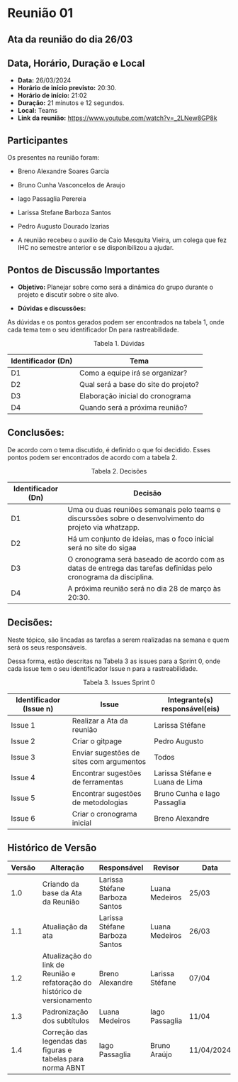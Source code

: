 # Reunião 01

## Ata da reunião do dia 26/03


## Data, Horário, Duração e Local

- **Data:** 26/03/2024
- **Horário de início previsto:** 20:30.
- **Horário de início:** 21:02
- **Duração:** 21 minutos e 12 segundos.
- **Local:** Teams 
- **Link da reunião:** https://www.youtube.com/watch?v=_2LNew8GP8k

## Participantes

Os presentes na reunião foram:

- Breno Alexandre Soares Garcia
- Bruno Cunha Vasconcelos de Araujo
- Iago Passaglia Perereia
- Larissa Stefane Barboza Santos
- Pedro Augusto Dourado Izarias


- A reunião recebeu o auxilio de Caio Mesquita Vieira, um colega que fez IHC no semestre anterior e se disponibilizou a ajudar.

## Pontos de Discussão Importantes

- **Objetivo:** Planejar sobre como será a dinâmica do grupo durante o projeto e discutir sobre o site alvo.

- **Dúvidas e discussões:**

As dúvidas e os pontos gerados podem ser encontrados na tabela 1, onde cada tema tem o seu identificador Dn para rastreabilidade.

<p align="center"> Tabela 1. Dúvidas </p>

| Identificador (Dn) | Tema |
| - | - |
| D1 | Como a equipe irá se organizar? | 
| D2 | Qual será a base do site do projeto? |
| D3 | Elaboração inicial do cronograma |
| D4 | Quando será a próxima reunião? |

## Conclusões: 

De acordo com o tema discutido, é definido o que foi decidido. Esses pontos podem ser encontrados de acordo com a tabela 2.
<p align="center"> Tabela 2. Decisões </p>

| Identificador (Dn) | Decisão |
| - | - |
| D1 | Uma ou duas reuniões semanais pelo teams e discurssões sobre o desenvolvimento do projeto via whatzapp.| 
| D2 | Há um conjunto de ideias, mas o foco inicial será no site do sigaa |
| D3 | O cronograma será baseado de acordo com as datas de entrega das tarefas definidas pelo cronograma da disciplina.  |
| D4 | A próxima reunião será no dia 28 de março às 20:30. |



## Decisões:

Neste tópico, são lincadas as tarefas a serem realizadas na semana e quem será os seus responsáveis.

Dessa forma, estão descritas na Tabela 3 as issues para a Sprint 0, onde cada issue tem o seu identificador Issue n para a rastreabilidade.

<p align="center"> Tabela 3. Issues Sprint 0 </p>

| Identificador (Issue n) | Issue | Integrante(s) responsável(eis) |
| - | - | - |
| Issue 1 | Realizar a Ata da reunião  | Larissa Stéfane |
| Issue 2 | Criar o gitpage | Pedro Augusto  | 
| Issue 3 | Enviar sugestões de sites com argumentos | Todos |
| Issue 4 | Encontrar sugestões de ferramentas | Larissa Stéfane e Luana de Lima |
| Issue 5 | Encontrar sugestões de metodologias | Bruno Cunha e Iago Passaglia |
| Issue 6 | Criar o cronograma inicial | Breno Alexandre |



## Histórico de Versão

| Versão | Alteração                                                                  | Responsável                    | Revisor        | Data  |
| ------ | -------------------------------------------------------------------------- | ------------------------------ | -------------- | ----- |
| 1.0    | Criando da base da Ata da Reunião                                          | Larissa Stéfane Barboza Santos | Luana Medeiros | 25/03 |
| 1.1    | Atualiação da ata                                                          | Larissa Stéfane Barboza Santos | Luana Medeiros | 26/03 |
| 1.2    | Atualização do link de Reunião e refatoração do histórico de versionamento | Breno Alexandre                | Larissa Stéfane| 07/04 |
| 1.3    | Padronização dos subtítulos | Luana Medeiros  | Iago Passaglia | 11/04 |
| 1.4 | Correção das legendas das figuras e tabelas para norma ABNT | Iago Passaglia | Bruno Araújo | 11/04/2024 |
